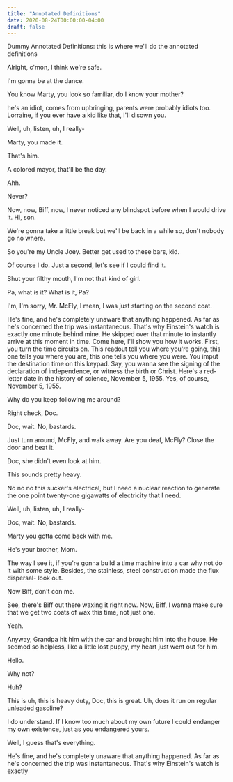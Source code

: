 ```yaml
---
title: "Annotated Definitions"
date: 2020-08-24T00:00:00-04:00
draft: false
---
```

Dummy Annotated Definitions: this is where we'll do the annotated definitions

Alright, c'mon, I think we're safe.

I'm gonna be at the dance.

You know Marty, you look so familiar, do I know your mother?

he's an idiot, comes from upbringing, parents were probably idiots too. Lorraine, if you ever have a kid like that, I'll disown you.

Well, uh, listen, uh, I really-

Marty, you made it.

That's him.

A colored mayor, that'll be the day.

Ahh.

Never?

Now, now, Biff, now, I never noticed any blindspot before when I would drive it. Hi, son.

We're gonna take a little break but we'll be back in a while so, don't nobody go no where.

So you're my Uncle Joey. Better get used to these bars, kid.

Of course I do. Just a second, let's see if I could find it.

Shut your filthy mouth, I'm not that kind of girl.

Pa, what is it? What is it, Pa?

I'm, I'm sorry, Mr. McFly, I mean, I was just starting on the second coat.

He's fine, and he's completely unaware that anything happened. As far as he's concerned the trip was instantaneous. That's why Einstein's watch is exactly one minute behind mine. He skipped over that minute to instantly arrive at this moment in time. Come here, I'll show you how it works. First, you turn the time circuits on. This readout tell you where you're going, this one tells you where you are, this one tells you where you were. You imput the destination time on this keypad. Say, you wanna see the signing of the declaration of independence, or witness the birth or Christ. Here's a red-letter date in the history of science, November 5, 1955. Yes, of course, November 5, 1955.

Why do you keep following me around?

Right check, Doc.

Doc, wait. No, bastards.

Just turn around, McFly, and walk away. Are you deaf, McFly? Close the door and beat it.

Doc, she didn't even look at him.

This sounds pretty heavy.

No no no this sucker's electrical, but I need a nuclear reaction to generate the one point twenty-one gigawatts of electricity that I need.

Well, uh, listen, uh, I really-

Doc, wait. No, bastards.

Marty you gotta come back with me.

He's your brother, Mom.

The way I see it, if you're gonna build a time machine into a car why not do it with some style. Besides, the stainless, steel construction made the flux dispersal- look out.

Now Biff, don't con me.

See, there's Biff out there waxing it right now. Now, Biff, I wanna make sure that we get two coats of wax this time, not just one.

Yeah.

Anyway, Grandpa hit him with the car and brought him into the house. He seemed so helpless, like a little lost puppy, my heart just went out for him.

Hello.

Why not?

Huh?

This is uh, this is heavy duty, Doc, this is great. Uh, does it run on regular unleaded gasoline?

I do understand. If I know too much about my own future I could endanger my own existence, just as you endangered yours.

Well, I guess that's everything.

He's fine, and he's completely unaware that anything happened. As far as he's concerned the trip was instantaneous. That's why Einstein's watch is exactly
